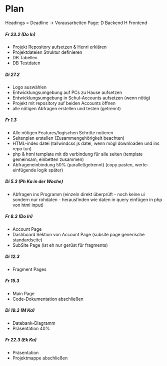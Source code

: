 
# Plan
Headings = Deadline -> Vorausarbeiten
Page: D Backend H Frontend
##### Fr 23.2 (Do In)
- Projekt Repository aufsetzen & Henri erklären
- Projektdateien Struktur definieren
- DB Tabellen
- DB Testdaten
##### Di 27.2
- Logo auswählen
- Entwicklungsumgebung auf PCs zu Hause aufsetzen
- Entwicklungsumgebung in Schul-Accounts aufsetzen (wenn nötig)
- Projekt mit repository auf beiden Accounts öffnen
- alle nötigen Abfragen erstellen und testen (getrennt)
##### Fr 1.3
- Alle nötigen Features/logischen Schritte notieren
- Seitenplan erstellen (Zusammengehörigkeit beachten)
- HTML-index datei (tailwindcss js datei, wenn mögl downloaden und ins repo tun)
- php & html template mit db verbindung für alle seiten (template gemeinsam, einbetten zusammen)
- Abfrageneinbindung 50% (parallel/getrennt) (copy pasten, werte-einfügende logik später)
##### Di 5.3 (Ph Ka in der Woche)
- Abfragen ins Programm (einzeln direkt überprüft - noch keine ui sondern nur rohdaten - herausfinden wie daten in query einfügen in php von html input)
##### Fr 8.3 (Do In)
- Account Page
- Dashboard Sektion von Account Page (subsite page generische standardseite)
- SubSite Page (ist eh nur gerüst für fragments)
##### Di 12.3
- Fragment Pages
##### Fr 15.3
- Main Page
- Code-Dokumentation abschließen
##### Di 19.3 (M Ka)
- Datebank-Diagramm
- Präsentation 40%
##### Fr 22.3 (Ek Ka)
- Präsentation
- Projektmappe abschließen
